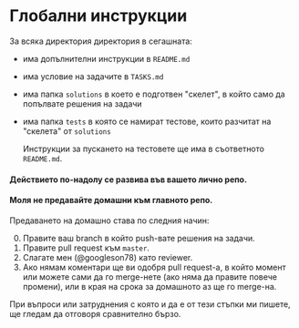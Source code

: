 # Глобални инструкции

За всяка директория директория в сегашната:
* има допълнителни инструкции в `README.md`
* има условие на задачите в `TASKS.md`
* има папка `solutions` в което е подготвен "скелет", в който само да попълвате решения на задачи
* има папка `tests` в която се намират тестове, които разчитат на "скелета" от `solutions`

  Инструкции за пускането на тестовете ще има в съответното `README.md`.

#### Действието по-надолу се развива във вашето лично репо.
#### Моля не предавайте домашни към главното репо.

Предаването на домашно става по следния начин:

0. Правите ваш branch в който push-вате решения на задачи.
1. Правите pull request към `master`.
2. Слагате мен (@googleson78) като reviewer.
3. Ако нямам коментари ще ви oдобря pull request-а, в който момент или можете сами да го
    merge-нете (ако няма да правите повече промени), или в края на срока за домашното аз ще го merge-на.

При въпроси или затруднения с която и да е от тези стъпки ми пишете,
ще гледам да отговоря сравнително бързо.
